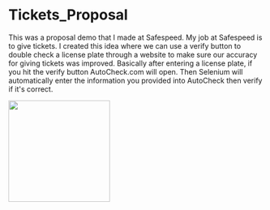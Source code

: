 # Tickets_Proposal
This was a proposal demo that I made at Safespeed. 
My job at Safespeed is to give tickets.
I created this idea where we can use a verify button to double check a license plate through a website to make sure our accuracy for giving tickets was improved.
Basically after entering a license plate, if you hit the verify button AutoCheck.com will open.
Then Selenium will automatically enter the information you provided into AutoCheck then verify if it's correct.

<img src=https://media.giphy.com/media/KzKXinNpPTKIoAquup/giphy.gif width=200><br>
